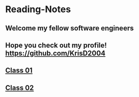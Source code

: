 # Reading-Notes

## Welcome my fellow software engineers

## Hope you check out my profile! https://github.com/KrisD2004

## [Class 01](/Reading-Notes/Class01)


## [Class 02](/Reading-Notes/Class02)

